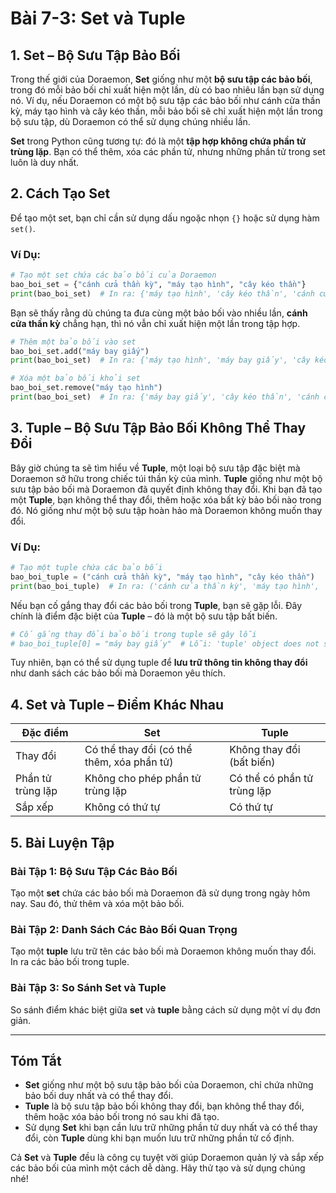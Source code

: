 # Bài 7-3: Set và Tuple

## 1. Set – Bộ Sưu Tập Bảo Bối

Trong thế giới của Doraemon, **Set** giống như một **bộ sưu tập các bảo bối**, trong đó mỗi bảo bối chỉ xuất hiện một lần, dù có bao nhiêu lần bạn sử dụng nó. Ví dụ, nếu Doraemon có một bộ sưu tập các bảo bối như cánh cửa thần kỳ, máy tạo hình và cây kéo thần, mỗi bảo bối sẽ chỉ xuất hiện một lần trong bộ sưu tập, dù Doraemon có thể sử dụng chúng nhiều lần.

**Set** trong Python cũng tương tự: đó là một **tập hợp không chứa phần tử trùng lặp**. Bạn có thể thêm, xóa các phần tử, nhưng những phần tử trong set luôn là duy nhất.

## 2. Cách Tạo Set

Để tạo một set, bạn chỉ cần sử dụng dấu ngoặc nhọn `{}` hoặc sử dụng hàm `set()`.

### Ví Dụ:

```python
# Tạo một set chứa các bảo bối của Doraemon
bao_boi_set = {"cánh cửa thần kỳ", "máy tạo hình", "cây kéo thần"}
print(bao_boi_set)  # In ra: {'máy tạo hình', 'cây kéo thần', 'cánh cửa thần kỳ'}
```

Bạn sẽ thấy rằng dù chúng ta đưa cùng một bảo bối vào nhiều lần, **cánh cửa thần kỳ** chẳng hạn, thì nó vẫn chỉ xuất hiện một lần trong tập hợp.

```python
# Thêm một bảo bối vào set
bao_boi_set.add("máy bay giấy")
print(bao_boi_set)  # In ra: {'máy tạo hình', 'máy bay giấy', 'cây kéo thần', 'cánh cửa thần kỳ'}

# Xóa một bảo bối khỏi set
bao_boi_set.remove("máy tạo hình")
print(bao_boi_set)  # In ra: {'máy bay giấy', 'cây kéo thần', 'cánh cửa thần kỳ'}
```

## 3. Tuple – Bộ Sưu Tập Bảo Bối Không Thể Thay Đổi

Bây giờ chúng ta sẽ tìm hiểu về **Tuple**, một loại bộ sưu tập đặc biệt mà Doraemon sở hữu trong chiếc túi thần kỳ của mình. **Tuple** giống như một bộ sưu tập bảo bối mà Doraemon đã quyết định không thay đổi. Khi bạn đã tạo một **Tuple**, bạn không thể thay đổi, thêm hoặc xóa bất kỳ bảo bối nào trong đó. Nó giống như một bộ sưu tập hoàn hảo mà Doraemon không muốn thay đổi.

### Ví Dụ:

```python
# Tạo một tuple chứa các bảo bối
bao_boi_tuple = ("cánh cửa thần kỳ", "máy tạo hình", "cây kéo thần")
print(bao_boi_tuple)  # In ra: ('cánh cửa thần kỳ', 'máy tạo hình', 'cây kéo thần')
```

Nếu bạn cố gắng thay đổi các bảo bối trong **Tuple**, bạn sẽ gặp lỗi. Đây chính là điểm đặc biệt của **Tuple** – đó là một bộ sưu tập bất biến.

```python
# Cố gắng thay đổi bảo bối trong tuple sẽ gây lỗi
# bao_boi_tuple[0] = "máy bay giấy"  # Lỗi: 'tuple' object does not support item assignment
```

Tuy nhiên, bạn có thể sử dụng tuple để **lưu trữ thông tin không thay đổi** như danh sách các bảo bối mà Doraemon yêu thích.

## 4. Set và Tuple – Điểm Khác Nhau

| Đặc điểm           | Set                                | Tuple                              |
|--------------------|------------------------------------|------------------------------------|
| Thay đổi          | Có thể thay đổi (có thể thêm, xóa phần tử) | Không thay đổi (bất biến)         |
| Phần tử trùng lặp | Không cho phép phần tử trùng lặp    | Có thể có phần tử trùng lặp       |
| Sắp xếp           | Không có thứ tự                    | Có thứ tự                         |

## 5. Bài Luyện Tập

### Bài Tập 1: Bộ Sưu Tập Các Bảo Bối
Tạo một **set** chứa các bảo bối mà Doraemon đã sử dụng trong ngày hôm nay. Sau đó, thử thêm và xóa một bảo bối.

### Bài Tập 2: Danh Sách Các Bảo Bối Quan Trọng
Tạo một **tuple** lưu trữ tên các bảo bối mà Doraemon không muốn thay đổi. In ra các bảo bối trong tuple.

### Bài Tập 3: So Sánh Set và Tuple
So sánh điểm khác biệt giữa **set** và **tuple** bằng cách sử dụng một ví dụ đơn giản.

---

## Tóm Tắt

- **Set** giống như một bộ sưu tập bảo bối của Doraemon, chỉ chứa những bảo bối duy nhất và có thể thay đổi.
- **Tuple** là bộ sưu tập bảo bối không thay đổi, bạn không thể thay đổi, thêm hoặc xóa bảo bối trong nó sau khi đã tạo.
- Sử dụng **Set** khi bạn cần lưu trữ những phần tử duy nhất và có thể thay đổi, còn **Tuple** dùng khi bạn muốn lưu trữ những phần tử cố định.

Cả **Set** và **Tuple** đều là công cụ tuyệt vời giúp Doraemon quản lý và sắp xếp các bảo bối của mình một cách dễ dàng. Hãy thử tạo và sử dụng chúng nhé!